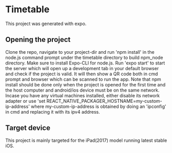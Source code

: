 # Timetable

This project was generated with expo.

## Opening the project 

Clone the repo, navigate to your project-dir and run 'npm install' in the node.js command prompt under the timetable directory to build npm_node directory. Make sure to install Expo-CLI for node.js. Run 'expo start' to start the server which will open up a development tab in your default browser and check if the project is valid. It will then show a QR code both in cmd prompt and browser which can be scanned to run the app. Note that npm install should be done only when the project is opened for the first time and the host computer and android/ios device must be on the same network. Incase you have any virtual machines installed, either disable its network adapter or use 'set REACT_NATIVE_PACKAGER_HOSTNAME=my-custom-ip-address' where my-custom-ip-address is obtained by doing an 'ipconfig' in cmd and replacing it with its ipv4 address.


## Target device

This project is mainly targeted for the iPad(2017) model running latest stable iOS.
